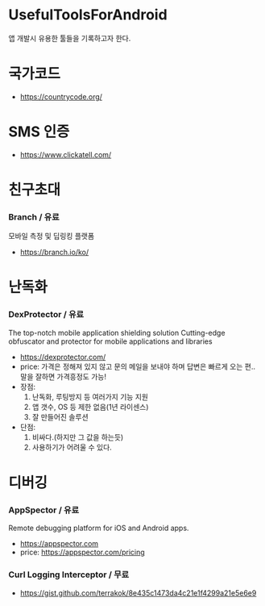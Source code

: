 # UsefulToolsForAndroid
앱 개발시 유용한 툴들을 기록하고자 한다.
# 국가코드
 * https://countrycode.org/
 
# SMS 인증
 * https://www.clickatell.com/
 
# 친구초대
### Branch / 유료
모바일 측정 및 딥링킹 플랫폼
 * https://branch.io/ko/

# 난독화
### DexProtector / 유료
The top-notch mobile application shielding solution
Cutting-edge obfuscator and protector for mobile applications and libraries
* https://dexprotector.com/
* price: 가격은 정해져 있지 않고 문의 메일을 보내야 하며 답변은 빠르게 오는 편.. 말을 잘하면 가격흥정도 가능!
* 장점: 
  1. 난독화, 루팅방지 등 여러가지 기능 지원
  2. 앱 갯수, OS 등 제한 없음(1년 라이센스)
  2. 잘 만들어진 솔루션
* 단점: 
  1. 비싸다.(하지만 그 값을 하는듯)
  2. 사용하기가 어려울 수 있다.


# 디버깅
### AppSpector / 유료
Remote debugging platform for iOS and Android apps.
* https://appspector.com
* price: https://appspector.com/pricing

### Curl Logging Interceptor / 무료
* https://gist.github.com/terrakok/8e435c1473da4c21e1f4299a21e5e6e9
